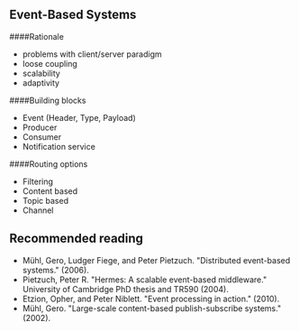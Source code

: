 Event-Based Systems
-------------------------------
####Rationale
- problems with client/server paradigm
- loose coupling
- scalability
- adaptivity

####Building blocks
- Event (Header, Type, Payload)
- Producer
- Consumer
- Notification service

####Routing options
- Filtering
- Content based
- Topic based
- Channel

Recommended reading
-------------------
* Mühl, Gero, Ludger Fiege, and Peter Pietzuch. "Distributed event-based systems." (2006).
* Pietzuch, Peter R. "Hermes: A scalable event-based middleware." University of Cambridge PhD thesis and TR590 (2004).
* Etzion, Opher, and Peter Niblett. "Event processing in action." (2010).
* Mühl, Gero. "Large-scale content-based publish-subscribe systems." (2002).
